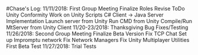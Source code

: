 #Chase's Log:
11/11/2018:
  First Group Meeting
    Finalize Roles
    Revise ToDo
    Unity Conformity
  Work on Unity Scripts
    C# Client -> Java Server Implementation
    Launch server from Unity
      Run CMD from Unity
      Compile/Run MtServer from Unity Client
11/20-23/2018:
  Thanksgiving Bug Fixes/Testing
11/26/2018:
  Second Group Meeting
  Finalize Beta Version
    Fix TCP Chat
    Set up Impromptu network
    Fix Network Managers
    Fix Unity Multiplayer Utilities
  First Beta Test
11/27/2018:
  Trial Tests
